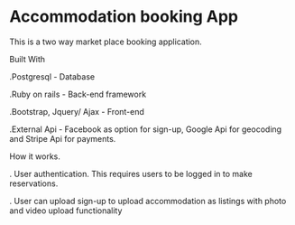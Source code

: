 # Accommodation booking App

This is a two way market place booking application.

Built With

.Postgresql - Database

.Ruby on rails - Back-end framework

.Bootstrap, Jquery/ Ajax - Front-end


.External Api - Facebook as option for sign-up, Google Api for geocoding and Stripe Api for payments.

How it works.

. User authentication. This requires users to be logged in to make reservations.

. User can upload sign-up to upload accommodation as listings with photo and video upload functionality


